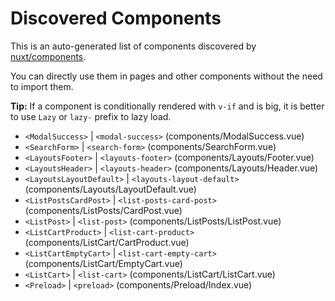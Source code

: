 # Discovered Components

This is an auto-generated list of components discovered by [nuxt/components](https://github.com/nuxt/components).

You can directly use them in pages and other components without the need to import them.

**Tip:** If a component is conditionally rendered with `v-if` and is big, it is better to use `Lazy` or `lazy-` prefix to lazy load.

- `<ModalSuccess>` | `<modal-success>` (components/ModalSuccess.vue)
- `<SearchForm>` | `<search-form>` (components/SearchForm.vue)
- `<LayoutsFooter>` | `<layouts-footer>` (components/Layouts/Footer.vue)
- `<LayoutsHeader>` | `<layouts-header>` (components/Layouts/Header.vue)
- `<LayoutsLayoutDefault>` | `<layouts-layout-default>` (components/Layouts/LayoutDefault.vue)
- `<ListPostsCardPost>` | `<list-posts-card-post>` (components/ListPosts/CardPost.vue)
- `<ListPost>` | `<list-post>` (components/ListPosts/ListPost.vue)
- `<ListCartProduct>` | `<list-cart-product>` (components/ListCart/CartProduct.vue)
- `<ListCartEmptyCart>` | `<list-cart-empty-cart>` (components/ListCart/EmptyCart.vue)
- `<ListCart>` | `<list-cart>` (components/ListCart/ListCart.vue)
- `<Preload>` | `<preload>` (components/Preload/Index.vue)
